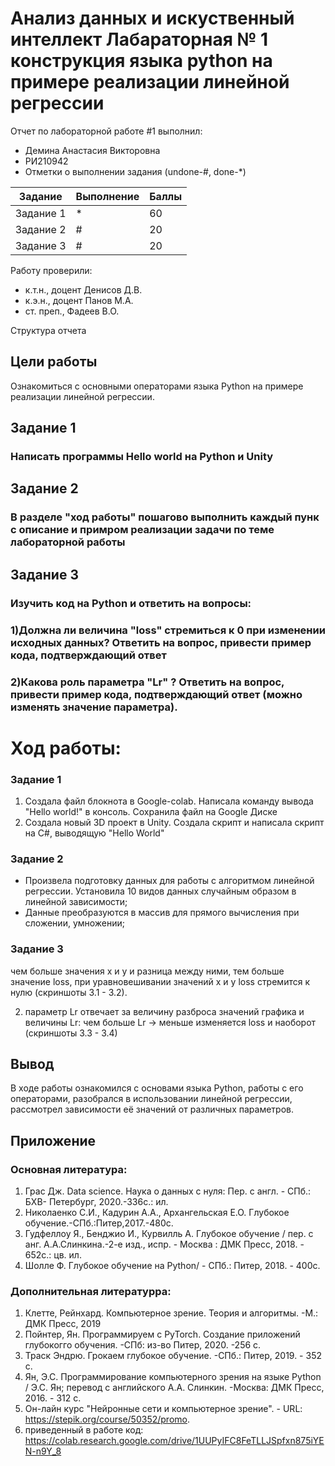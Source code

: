 # Анализ данных и искуственный интеллект Лабараторная № 1 конструкция языка python на примере реализации линейной регрессии
Отчет по лабораторной работе #1 выполнил:
- Демина Анастасия Викторовна
- РИ210942
- Отметки о выполнении задания (undone-#, done-*)

| Задание | Выполнение | Баллы |
| ------ | ------ | ------ |
| Задание 1 | * | 60 |
| Задание 2 | # | 20 |
| Задание 3 | # | 20 |

Работу проверили:
- к.т.н., доцент Денисов Д.В.
- к.э.н., доцент Панов М.А.
- ст. преп., Фадеев В.О.

Структура отчета

## Цели работы
Ознакомиться с основными операторами языка Python на примере реализации линейной регрессии.

## Задание 1
### Написать программы Hello world на Python и Unity

## Задание 2
### В разделе "ход работы" пошагово выполнить каждый пунк с описание и примром реализации задачи по теме лабораторной работы

## Задание 3
### Изучить код на Python и ответить на вопросы:
### 1)Должна ли величина "loss" стремиться к 0 при изменении исходных данных? Ответить на вопрос, привести пример кода, подтверждающий ответ
### 2)Какова роль параметра "Lr" ? Ответить на вопрос, привести пример кода, подтверждающий ответ (можно изменять значение параметра).


# Ход работы:

### Задание 1

1) Создала файл блокнота в Google-colab. Написала команду вывода "Hello world!" в консоль. Сохранила файл на Google Диске 
2) Создала новый 3D проект в Unity. Создала скрипт и написала скрипт на C#, выводящую "Hello World"

### Задание 2

- Произвела подготовку данных для работы с алгоритмом линейной регрессии. Установила 10 видов данных случайным образом в линейной зависимости;
- Данные преобразуются в массив для прямого вычисления при сложении, умножении;

### Задание 3
чем больше значения x и y и разница между ними, тем больше значение loss, при уравновешивании значений x и y loss стремится к нулю (скриншоты 3.1 - 3.2).

2) параметр Lr отвечает за величину разброса значений графика и величины Lr: чем больше Lr -> меньше изменяется loss и наоборот (скриншоты 3.3 - 3.4)

## Вывод
В ходе работы ознакомился с основами языка Python, работы с его операторами, разобрался в использовании линейной регрессии, рассмотрел зависимости её значений от различных параметров.

## Приложение
### Основная литература:
1) Грас Дж. Data science. Наука о данных с нуля: Пер. с англ. - СПб.: БХВ- Петербург, 2020.-336с.: ил.
2) Николаенко С.И., Кадурин А.А., Архангельская Е.О. Глубокое обучение.-СПб.:Питер,2017.-480с.
3) Гудфеллоу Я., Бенджио И., Курвилль А. Глубокое обучение / пер. с анг.
А.А.Слинкина.-2-е изд., испр. - Москва : ДМК Пресс, 2018. - 652с.: цв. ил.
4) Шолле Ф. Глубокое обучение на Python/ - СПб.: Питер, 2018. - 400с.

### Дополнительная литературра:
1) Клетте, Рейнхард. Компьютерное зрение. Теория и алгоритмы. -М.: ДМК Пресс, 2019
2) Пойнтер, Ян. Программируем с PyTorch. Создание приложений глубокогго обучения. -СПб: из-во Питер, 2020. -256 с.
3) Траск Эндрю. Грокаем глубокое обучение. -СПб.: Питер, 2019. - 352 с.
4) Ян, Э.С. Программирование компьютерного зрения на языке Python / Э.С. Ян; перевод с английского А.А. Слинкин. -Москва: ДМК Пресс, 2016. - 312 с.
5) Он-лайн курс "Нейронные сети и компьютерное зрение". - URL: https://stepik.org/course/50352/promo.
6) приведенный в работе код: https://colab.research.google.com/drive/1UUPyIFC8FeTLLJSpfxn875iYEN-n9Y_8
